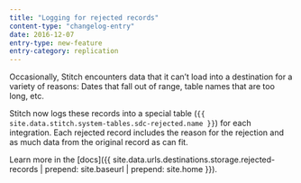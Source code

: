 ```yaml
---
title: "Logging for rejected records"
content-type: "changelog-entry"
date: 2016-12-07
entry-type: new-feature
entry-category: replication
---
```


Occasionally, Stitch encounters data that it can’t load into a destination for a variety of reasons: Dates that fall out of range, table names that are too long, etc. 

Stitch now logs these records into a special table (`{{ site.data.stitch.system-tables.sdc-rejected.name }}`) for each integration. Each rejected record includes the reason for the rejection and as much data from the original record as can fit.

Learn more in the [docs]({{ site.data.urls.destinations.storage.rejected-records | prepend: site.baseurl | prepend: site.home }}).